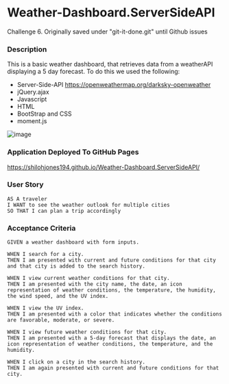# Weather-Dashboard.ServerSideAPI
Challenge 6. Originally saved under "git-it-done.git" until Github issues



### Description 
This is a basic weather dashboard, that retrieves data from a weatherAPI displaying a 5 day forecast.
To do this we used the following:
* Server-Side-API https://openweathermap.org/darksky-openweather 
* jQuery.ajax
* Javascript
* HTML
* BootStrap and CSS
* moment.js

![image](https://user-images.githubusercontent.com/76697212/128930479-4fcf1c16-7c85-4077-9649-c8d2033cd27c.png)



### Application Deployed To GitHub Pages 
https://shilohjones194.github.io/Weather-Dashboard.ServerSideAPI/




### User Story 

```text
AS A traveler
I WANT to see the weather outlook for multiple cities
SO THAT I can plan a trip accordingly
```

### Acceptance Criteria

```text
GIVEN a weather dashboard with form inputs.

WHEN I search for a city.
THEN I am presented with current and future conditions for that city and that city is added to the search history.

WHEN I view current weather conditions for that city.
THEN I am presented with the city name, the date, an icon representation of weather conditions, the temperature, the humidity, the wind speed, and the UV index.

WHEN I view the UV index.
THEN I am presented with a color that indicates whether the conditions are favorable, moderate, or severe.

WHEN I view future weather conditions for that city.
THEN I am presented with a 5-day forecast that displays the date, an icon representation of weather conditions, the temperature, and the humidity.

WHEN I click on a city in the search history.
THEN I am again presented with current and future conditions for that city.
```
